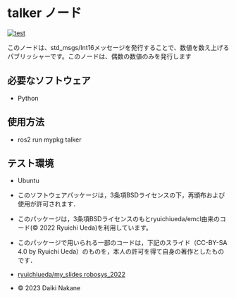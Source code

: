 # talker ノード

[![test](https://github.com/DaikiNakane/ros2_s/actions/workflows/test.yml/badge.svg)](https://github.com/DaikiNakane/ros2_s/actions/workflows/test.yml)

このノードは、std_msgs/Int16メッセージを発行することで、数値を数え上げるパブリッシャーです。このノードは、偶数の数値のみを発行します

## 必要なソフトウェア
* Python

## 使用方法
* ros2 run mypkg talker

## テスト環境
* Ubuntu


* このソフトウェアパッケージは，3条項BSDライセンスの下，再頒布および使用が許可されます．
* このパッケージは，3条項BSDライセンスのもとryuichiueda/emcl由来のコード(© 2022 Ryuichi Ueda)を利用しています。
* このパッケージで用いられる一部のコードは，下記のスライド（CC-BY-SA 4.0 by Ryuichi Ueda）のものを，本人の許可を得て自身の著作としたものです．
* [ryuichiueda/my_slides robosys_2022](https://github.com/ryuichiueda/my_slides/tree/master/robosys_2022)
* © 2023 Daiki Nakane
